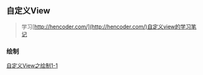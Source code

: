## 自定义View

> 学习[http://hencoder.com/](http://hencoder.com/)自定义view的学习笔记

### 绘制

[自定义View之绘制1-1](doc/自定义View之绘制1-1.md)